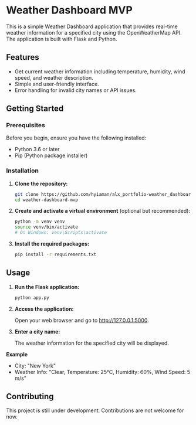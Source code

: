 # Weather Dashboard MVP

This is a simple Weather Dashboard application that provides real-time weather information for a specified city using the OpenWeatherMap API. The application is built with Flask and Python.

## Features

- Get current weather information including temperature, humidity, wind speed, and weather description.
- Simple and user-friendly interface.
- Error handling for invalid city names or API issues.

## Getting Started

### Prerequisites

Before you begin, ensure you have the following installed:

- Python 3.6 or later
- Pip (Python package installer)

### Installation

1. **Clone the repository:**

   ```bash
   git clone https://github.com/hyiaman/alx_portfolio-weather_dashboard.git
   cd weather-dashboard-mvp
   ```
2. **Create and activate a virtual environment** (optional but recommended):

    ```bash
    python -m venv venv
    source venv/bin/activate  
    # On Windows: venv\Scripts\activate
    ```
3. **Install the required packages:**
    ```bash
    pip install -r requirements.txt
    ```

## Usage
1. **Run the Flask application:**
    ```bash
    python app.py
    ```
2. **Access the application:**

    Open your web browser and go to http://127.0.0.1:5000.

3. **Enter a city name:**

    The weather information for the specified city will be displayed.

**Example**

- City: "New York"
- Weather Info: "Clear, Temperature: 25°C, Humidity: 60%, Wind Speed: 5 m/s"

## Contributing
This project is still under development. Contributions are not welcome for now.